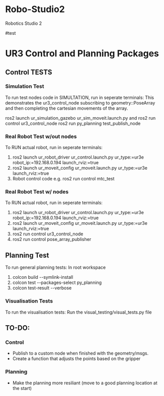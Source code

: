 # Robo-Studio2
Robotics Studio 2

#test

# UR3 Control and Planning Packages 

## Control TESTS
### Simulation Test
To run test nodes code in SIMULTATION, run in seperate terminals:
This demonstrates the ur3_control_node subscribing to geometry::PoseArray
and then completing the cartesian movements of the array.

ros2 launch ur_simulation_gazebo ur_sim_moveit.launch.py
and 
ros2 run control ur3_control_node
ros2 run py_planning test_publish_node


### Real Robot Test w/out nodes
To RUN actual robot, run in seperate terminals:
1. ros2 launch ur_robot_driver ur_control.launch.py ur_type:=ur3e robot_ip:=192.168.0.194 launch_rviz:=true
2. ros2 launch ur_moveit_config ur_moveit.launch.py ur_type:=ur3e launch_rviz:=true
3. Robot control code e.g. ros2 run control mtc_test

### Real Robot Test w/ nodes
To RUN actual robot, run in seperate terminals:
1. ros2 launch ur_robot_driver ur_control.launch.py ur_type:=ur3e robot_ip:=192.168.0.194 launch_rviz:=true
2. ros2 launch ur_moveit_config ur_moveit.launch.py ur_type:=ur3e launch_rviz:=true
3. ros2 run control ur3_control_node
4. ros2 run control pose_array_publisher

## Planning Test
To run general planning tests:
In root workspace
1. colcon build --symlink-install
2. colcon test --packages-select py_planning
3. colcon test-result --verbose

### Visualisation Tests
To run the visualisation tests:
Run the visual_testing/visual_tests.py file

## TO-DO:
### Control
* Publish to a custom node when finished with the geometry/msgs.
* Create a function that adjusts the points based on the gripper

### Planning
* Make the planning more resiliant (move to a good planning location at the start)